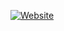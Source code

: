 [![Website](https://img.shields.io/website?label=brooksmcmillin.com&style=for-the-badge&url=https%3A%2F%2Fbrooksmcmillin.com)](https://brooksmcmillin.com)

<!--
**brooksmcmillin/brooksmcmillin** is a ✨ _special_ ✨ repository because its `README.md` (this file) appears on your GitHub profile.

Here are some ideas to get you started:

- 🔭 I’m currently working on ...
- 🌱 I’m currently learning ...
- 👯 I’m looking to collaborate on ...
- 🤔 I’m looking for help with ...
- 💬 Ask me about ...
- 📫 How to reach me: ...
- 😄 Pronouns: ...
- ⚡ Fun fact: ...
-->
